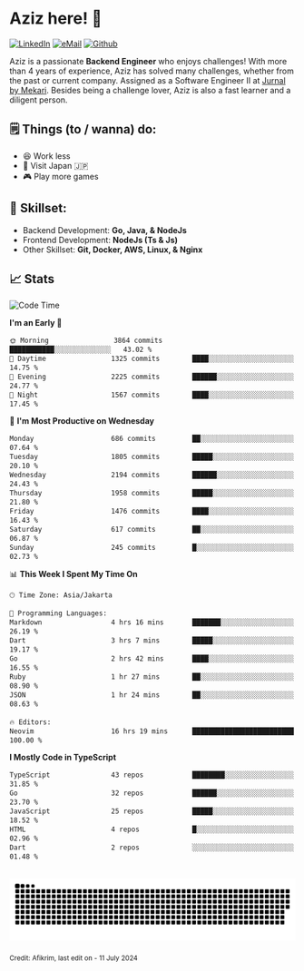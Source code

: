 # Aziz here! 👋

[![LinkedIn](https://img.shields.io/static/v1?message=afikrim&logo=linkedin&label=&color=0077B5&logoColor=white&labelColor=&style=for-the-badge)](https://www.linkedin.com/in/afikrim)
[![eMail](https://img.shields.io/static/v1?message=afikrim10@gmail.com&logo=gmail&label=&color=D14836&logoColor=white&labelColor=&style=for-the-badge)](mailto:afikrim10@gmail.com)
[![Github](https://komarev.com/ghpvc/?username=afikrim&label=Visitors&style=for-the-badge)](https://www.github.com/afikrim)

<!--Introduction-->
Aziz is a passionate **Backend Engineer** who enjoys challenges! With more than 4 years of experience, Aziz has solved many challenges, whether from the past or current company. Assigned as a Software Engineer II at [Jurnal by Mekari](https://jurnal.id). Besides being a challenge lover, Aziz is also a fast learner and a diligent person.

<!--Things TODO-->
## 🗒️ Things (to / wanna) do:

- 😆 Work less
- 🚀 Visit Japan 🇯🇵
- 🎮 Play more games

<!--Skillset-->
## 🏅 Skillset:

- Backend Development: **Go, Java, & NodeJs**
- Frontend Development: **NodeJs (Ts & Js)**
- Other Skillset: **Git, Docker, AWS, Linux, & Nginx**

## 📈 Stats  

<!--START_SECTION:waka-->
![Code Time](http://img.shields.io/badge/Code%20Time-2%2C071%20hrs%2013%20mins-blue)

**I'm an Early 🐤** 

```text
🌞 Morning                3864 commits        ███████████░░░░░░░░░░░░░░   43.02 % 
🌆 Daytime                1325 commits        ████░░░░░░░░░░░░░░░░░░░░░   14.75 % 
🌃 Evening                2225 commits        ██████░░░░░░░░░░░░░░░░░░░   24.77 % 
🌙 Night                  1567 commits        ████░░░░░░░░░░░░░░░░░░░░░   17.45 % 
```
📅 **I'm Most Productive on Wednesday** 

```text
Monday                   686 commits         ██░░░░░░░░░░░░░░░░░░░░░░░   07.64 % 
Tuesday                  1805 commits        █████░░░░░░░░░░░░░░░░░░░░   20.10 % 
Wednesday                2194 commits        ██████░░░░░░░░░░░░░░░░░░░   24.43 % 
Thursday                 1958 commits        █████░░░░░░░░░░░░░░░░░░░░   21.80 % 
Friday                   1476 commits        ████░░░░░░░░░░░░░░░░░░░░░   16.43 % 
Saturday                 617 commits         ██░░░░░░░░░░░░░░░░░░░░░░░   06.87 % 
Sunday                   245 commits         █░░░░░░░░░░░░░░░░░░░░░░░░   02.73 % 
```


📊 **This Week I Spent My Time On** 

```text
🕑︎ Time Zone: Asia/Jakarta

💬 Programming Languages: 
Markdown                 4 hrs 16 mins       ███████░░░░░░░░░░░░░░░░░░   26.19 % 
Dart                     3 hrs 7 mins        █████░░░░░░░░░░░░░░░░░░░░   19.17 % 
Go                       2 hrs 42 mins       ████░░░░░░░░░░░░░░░░░░░░░   16.55 % 
Ruby                     1 hr 27 mins        ██░░░░░░░░░░░░░░░░░░░░░░░   08.90 % 
JSON                     1 hr 24 mins        ██░░░░░░░░░░░░░░░░░░░░░░░   08.63 % 

🔥 Editors: 
Neovim                   16 hrs 19 mins      █████████████████████████   100.00 % 
```

**I Mostly Code in TypeScript** 

```text
TypeScript               43 repos            ████████░░░░░░░░░░░░░░░░░   31.85 % 
Go                       32 repos            ██████░░░░░░░░░░░░░░░░░░░   23.70 % 
JavaScript               25 repos            █████░░░░░░░░░░░░░░░░░░░░   18.52 % 
HTML                     4 repos             █░░░░░░░░░░░░░░░░░░░░░░░░   02.96 % 
Dart                     2 repos             ░░░░░░░░░░░░░░░░░░░░░░░░░   01.48 % 
```




<!--END_SECTION:waka-->


<br clear="both">

<div align="center">
  <img src="https://raw.githubusercontent.com/afikrim/afikrim/output/snake.svg" alt="Snake animation" />
</div>


<sub>Credit: Afikrim, last edit on - 11 July 2024</sub>
